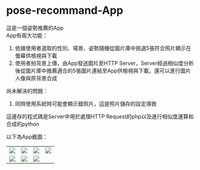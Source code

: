# pose-recommand-App

這是一個姿勢推薦的App <br>
App有兩大功能：
1. 依據使用者選取的性別、場景、姿勢隨機從圖片庫中挑選5張符合照片顯示在螢幕供檢視與下載
2. 使用者拍背景上傳，由App發送圖片至HTTP Server，Server經過相似度分析後從圖片庫中推薦適合的5張圖片連結至App供檢視與下載，還可以進行圖片人像與原背景合成

尚未解決的問題：
1. 同時使用系統時可能會顯示錯照片，這是照片儲存的設定導致

這邊存的程式碼是Server中用於處理HTTP Request的php以及進行相似度運算和合成的python

以下為App截圖：

<table>
  <tr>
    <td><img src="https://github.com/kelly-y/pose-recommand-App/blob/master/home.jpg"></td>
    <td><img src="https://github.com/kelly-y/pose-recommand-App/blob/master/home1.jpg"></td>
    <td><img src="https://github.com/kelly-y/pose-recommand-App/blob/master/1.jpg"></td>
    <td><img src="https://github.com/kelly-y/pose-recommand-App/blob/master/11.jpg"></td>
  </tr>
  <tr>
    <td><img src="https://github.com/kelly-y/pose-recommand-App/blob/master/2.jpg"></td>
    <td><img src="https://github.com/kelly-y/pose-recommand-App/blob/master/22.jpg"></td>
    <td><img src="https://github.com/kelly-y/pose-recommand-App/blob/master/3.jpg"></td>
    <td></td>
  </tr>
</table>
